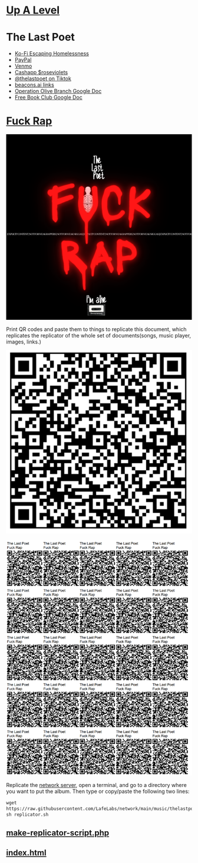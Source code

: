 # [Up A Level](../)

# The Last Poet

 - [Ko-Fi Escaping Homelessness](http://ko-fi.com/thelastpoet)
 - [PayPal](http://paypal.me/roseviolets)
 - [Venmo](http://venmo.com/apathykathy)
 - [Cashapp $roseviolets](http://cash.app/roseviolets)
 - [@thelastpoet on Tiktok](https://www.tiktok.com/@thelastpoet/)
 - [beacons.ai links](https://beacons.ai/thelastpoet)
 - [Operation Olive Branch Google Doc](https://docs.google.com/spreadsheets/u/0/d/1vtMLLOzuc6GpkFySyVtKQOY2j-Vvg0UsChMCFst_WLA/edit?pli=1)
 - [Free Book Club Google Doc](https://drive.google.com/drive/folders/1fyo9fQScX5IQYqsEzx3kl4qnY4jbNdSy?usp=drive_link)
 
# [Fuck Rap](https://github.com/LafeLabs/network/tree/main/music/thelastpoet/fuckrap)

![](https://raw.githubusercontent.com/LafeLabs/network/main/music/thelastpoet/fuckrap/images/cover.png)

Print QR codes and paste them to things to replicate this document, which replicates the replicator of the whole set of documents(songs, music player, images, links.)

![qr code](https://raw.githubusercontent.com/LafeLabs/network/main/music/thelastpoet/fuckrap/images/qrcode.png)

![qr code page](https://raw.githubusercontent.com/LafeLabs/network/main/music/thelastpoet/fuckrap/images/qrcode-page.png)


Replicate the [network server](https://github.com/LafeLabs/network), open a terminal, and go to a directory where you want to put the album.  Then type or copy/paste the following two lines:

```
wget https://raw.githubusercontent.com/LafeLabs/network/main/music/thelastpoet/fuckrap/replicator.sh
sh replicator.sh
```

## [make-replicator-script.php](make-replicator-script.php)
## [index.html](index.html)



